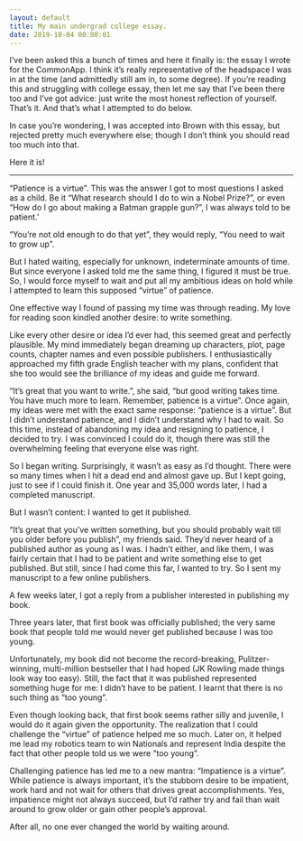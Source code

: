 ```yaml
---
layout: default
title: My main undergrad college essay.
date: 2019-10-04 00:00:01
---
```



I’ve been asked this a bunch of times and here it finally is: the essay I wrote for the CommonApp. I think it’s really representative of the headspace I was in at the time (and admittedly still am in, to some degree). If you’re reading this and struggling with college essay, then let me say that I’ve been there too and I’ve got advice: just write the most honest reflection of yourself. That’s it. And that’s what I attempted to do below.

In case you’re wondering, I was accepted into Brown with this essay, but rejected pretty much everywhere else; though I don’t think you should read too much into that.

Here it is!

---

“Patience is a virtue”. This was the answer I got to most questions I asked as a child.
Be it “What research should I do to win a Nobel Prize?”, or even “How do I go about making a Batman grapple
gun?”, I was always told to be patient.’

“You’re not old enough to do that yet”, they would reply, “You need to wait to grow up”.

But I hated waiting, especially for unknown, indeterminate amounts of time. But since everyone I asked told me
the same thing, I figured it must be true. So, I would force myself to wait and put all my ambitious ideas on hold
while I attempted to learn this supposed “virtue” of patience.

One effective way I found of passing my time was through reading. My love for reading soon kindled another
desire: to write something.

Like every other desire or idea I’d ever had, this seemed great and perfectly plausible.
My mind immediately began dreaming up characters, plot, page counts, chapter names and even possible
publishers. I enthusiastically approached my fifth grade English teacher with my plans, confident that she too
would see the brilliance of my ideas and guide me forward.

“It’s great that you want to write.”, she said, “but good writing takes time. You have much more to learn. Remember, patience is a virtue”. Once again, my ideas were met with the exact same response: “patience is a
virtue”. But I didn’t understand patience, and I didn’t understand why I had to wait. So this time, instead of
abandoning my idea and resigning to patience, I decided to try. I was convinced I could do it, though there was still
the overwhelming feeling that everyone else was right.

So I began writing. Surprisingly, it wasn’t as easy as I’d thought. There were so many times when I hit a dead end
and almost gave up. But I kept going, just to see if I could finish it. One year and 35,000 words later, I had a
completed manuscript.

But I wasn’t content: I wanted to get it published.

“It’s great that you’ve written something, but you should probably wait till you older before you publish”, my friends
said. They’d never heard of a published author as young as I was. I hadn’t either, and like them, I was fairly certain
that I had to be patient and write something else to get published. But still, since I had come this far, I wanted to
try. So I sent my manuscript to a few online publishers.

A few weeks later, I got a reply from a publisher interested in publishing my book.

Three years later, that first book was officially published; the very same book that people told me would never get
published because I was too young.

Unfortunately, my book did not become the record-breaking, Pulitzer-winning, multi-million bestseller that I had
hoped (JK Rowling made things look way too easy). Still, the fact that it was published represented something
huge for me: I didn’t have to be patient. I learnt that there is no such thing as “too young”.

Even though looking back, that first book seems rather silly and juvenile, I would do it again given the opportunity.
The realization that I could challenge the “virtue” of patience helped me so much. Later on, it helped me lead my
robotics team to win Nationals and represent India despite the fact that other people told us we were “too young”.

Challenging patience has led me to a new mantra: “Impatience is a virtue”. While patience is always important,
it’s the stubborn desire to be impatient, work hard and not wait for others that drives great accomplishments. Yes,
impatience might not always succeed, but I’d rather try and fail than wait around to grow older or gain other
people’s approval.

After all, no one ever changed the world by waiting around.
